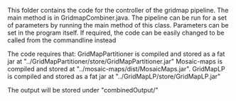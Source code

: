 This folder contains the code for the controller of the gridmap pipeline. The main method is in GridmapCombiner.java.
The pipeline can be run for a set of parameters by running the main method of this class. Parameters can be set in the program itself. If required, the code can be easily changed to be called from the commandline instead

The code requires that: 
GridMapPartitioner is compiled and stored as a fat jar at "../GridMapPartitioner/store/GridMapPartitioner.jar" 
Mosaic-maps is compiled and stored at "../mosaic-maps/dist/MosaicMaps.jar".
GridMapLP is compiled and stored as a fat jar at "../GridMapLP/store/GridMapLP.jar"

The output will be stored under "combinedOutput/"

